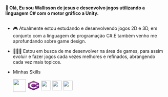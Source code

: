 #### 👾 Olá, Eu sou Wallisson de jesus e desenvolvo jogos utilizando a linguagem C# com o motor gráfico a Unity.

##

- 🎮 Atualmente estou estudando e desenvolvendo jogos 2D e 3D, em conjunto com a linguagem de programação C#.E também venho me aprofundando sobre game design.
- 👨🏾‍💻 Estou em busca de me desenvolver na área de games, para assim evoluir e fazer jogos cada vezes melhores e refinados, abrangendo cada vez mais topicos.

- Minhas Skills

  <img align="center" height="40" width="40" src="https://cdn.icon-icons.com/icons2/2248/PNG/128/unity_icon_136074.png">
  <img align="center" height="30" width="40" src="https://raw.githubusercontent.com/devicons/devicon/master/icons/csharp/csharp-original.svg">
  <img align="center" height="30" width="30" src="https://cdn.icon-icons.com/icons2/112/PNG/512/visual_studio_18908.png">
  <img align="center" height="30" width="30" src="https://cdn.icon-icons.com/icons2/2429/PNG/512/trello_logo_icon_147221.png">
  <img align="center" height="30" width="30" src="https://cdn.icon-icons.com/icons2/936/PNG/512/github-logo_icon-icons.com_73546.png">
